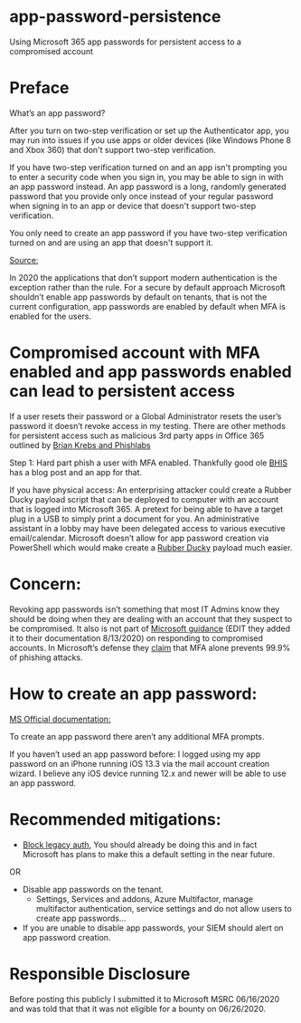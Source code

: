 # app-password-persistence
Using Microsoft 365 app passwords for persistent access to a compromised account
# Preface
What’s an app password?

After you turn on two-step verification or set up the Authenticator app, you may run into issues if you use apps or older devices (like Windows Phone 8 and Xbox 360) that don't support two-step verification.

If you have two-step verification turned on and an app isn't prompting you to enter a security code when you sign in, you may be able to sign in with an app password instead. An app password is a long, randomly generated password that you provide only once instead of your regular password when signing in to an app or device that doesn't support two-step verification.

You only need to create an app password if you have two-step verification turned on and are using an app that doesn't support it.

[Source:](https://support.microsoft.com/en-us/help/12409/microsoft-account-app-passwords-and-two-step-verification)

In 2020 the applications that don’t support modern authentication is the exception rather than the rule. For a secure by default approach Microsoft shouldn’t enable app passwords by default on tenants, that is not the current configuration, app passwords are enabled by default when MFA is enabled for the users. 

# Compromised account with MFA enabled and app passwords enabled can lead to persistent access
If a user resets their password or a Global Administrator resets the user’s password it doesn’t revoke access in my testing. There are other methods for persistent access such as malicious 3rd party apps in Office 365 outlined by [Brian Krebs and Phishlabs](https://krebsonsecurity.com/2020/01/tricky-phish-angles-for-persistence-not-passwords/)

Step 1: Hard part phish a user with MFA enabled. Thankfully good ole [BHIS](https://www.blackhillsinfosec.com/stealing-2fa-tokens-on-red-teams-with-credsniper/) has a blog post and an app for that. 

If you have physical access: An enterprising attacker could create a Rubber Ducky payload script that can be deployed to computer with an account that is logged into Microsoft 365. A pretext for being able to have a target plug in a USB to simply print a document for you. An administrative assistant in a lobby may have been delegated access to various executive email/calendar. Microsoft doesn’t allow for app password creation via PowerShell which would make create a [Rubber Ducky](https://shop.hak5.org/products/usb-rubber-ducky-deluxe) payload much easier.

# Concern:
Revoking app passwords isn’t something that most IT Admins know they should be doing when they are dealing with an account that they suspect to be compromised.  It also is not part of [Microsoft guidance](https://docs.microsoft.com/en-us/microsoft-365/security/office-365-security/responding-to-a-compromised-email-account)  (EDIT they added it to their documentation 8/13/2020) on responding to compromised accounts. In Microsoft’s defense they [claim](https://www.microsoft.com/security/blog/2019/08/20/one-simple-action-you-can-take-to-prevent-99-9-percent-of-account-attacks/) that MFA alone prevents 99.9% of phishing attacks.

# How to create an app password:
[MS Official documentation:](https://support.microsoft.com/en-us/office/create-an-app-password-for-microsoft-365-3e7c860f-bda4-4441-a618-b53953ee1183?ui=en-us&rs=en-us&ad=us)
 
To create an app password there aren’t any additional MFA prompts.

If you haven’t used an app password before:
I logged using my app password on an iPhone running iOS 13.3 via the mail account creation wizard. I believe any iOS device running 12.x and newer will be able to use an app password.

# Recommended mitigations:
* [Block legacy auth](https://docs.microsoft.com/en-us/azure/active-directory/conditional-access/howto-conditional-access-policy-block-legacy), You should already be doing this and in fact Microsoft has plans to make this a default setting in the near future.

OR

* Disable app passwords on the tenant.
   * Settings, Services and addons, Azure Multifactor, manage multifactor authentication, service settings and do not allow users to create app passwords...
* If you are unable to disable app passwords, your SIEM should alert on app password creation.
 
 # Responsible Disclosure
 Before posting this publicly I submitted it to Microsoft MSRC 06/16/2020 and was told that that it was not eligible for a bounty on 06/26/2020.
